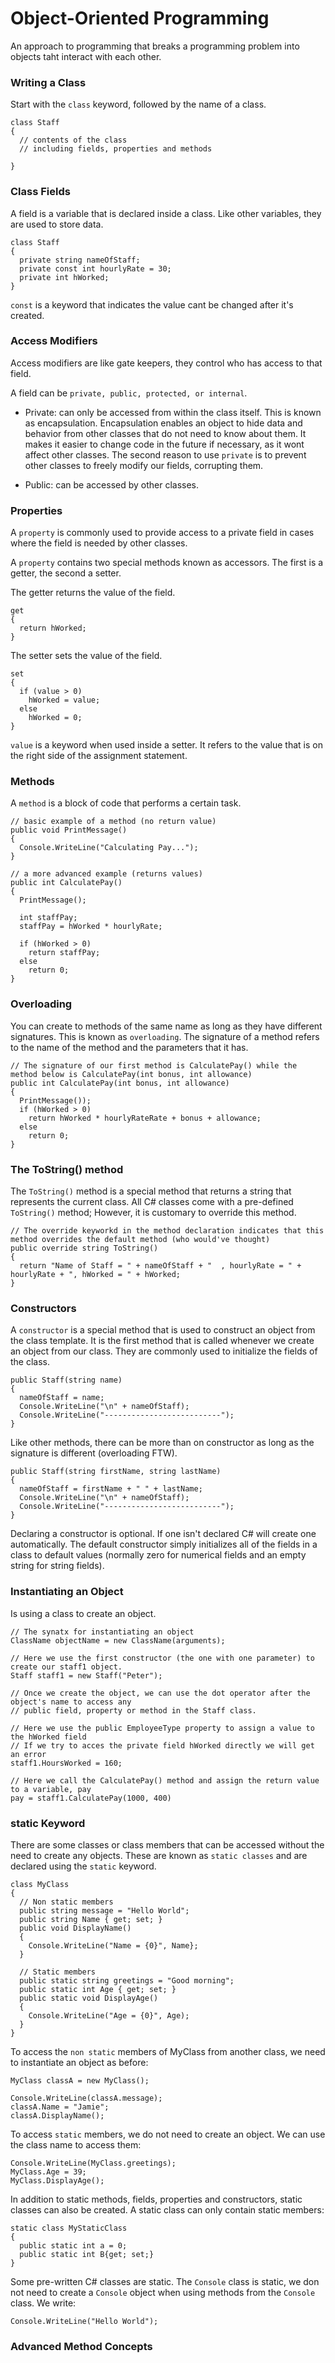 # Object-Oriented Programming
An approach to programming that breaks a programming problem into objects taht interact with each other.


### Writing a Class
Start with the `class` keyword, followed by the name of a class.  

```
class Staff
{
  // contents of the class
  // including fields, properties and methods

}
```


### Class Fields
A field is a variable that is declared inside a class. Like other variables, they are used to store data.  

```
class Staff
{
  private string nameOfStaff;
  private const int hourlyRate = 30;
  private int hWorked;
}
```

`const` is a keyword that indicates the value cant be changed after it's created.  


### Access Modifiers
Access modifiers are like gate keepers, they control who has access to that field.  

A field can be `private, public, protected, or internal`.  

 - Private: can only be accessed from within the class itself. This is known as encapsulation. Encapsulation enables an object to hide data and behavior from other classes that do not need to know about them. It makes it easier to change code in the future if necessary, as it wont affect other classes. The second reason to use `private` is to prevent other classes to freely modify our fields, corrupting them.  

 - Public: can be accessed by other classes.  


### Properties
A `property` is commonly used to provide access to a private field in cases where the field is needed by other classes.  

A `property` contains two special methods known as accessors. The first is a getter, the second a setter.  

The getter returns the value of the field.  

```
get
{
  return hWorked;
}
```

The setter sets the value of the field.  

```
set
{
  if (value > 0)
    hWorked = value;
  else
    hWorked = 0;
}
```

`value` is a keyword when used inside a setter. It refers to the value that is on the right side of the assignment statement.  


### Methods
A `method` is a block of code that performs a certain task.  

```
// basic example of a method (no return value)
public void PrintMessage()
{
  Console.WriteLine("Calculating Pay...");
}

// a more advanced example (returns values)
public int CalculatePay()
{
  PrintMessage();

  int staffPay;
  staffPay = hWorked * hourlyRate;

  if (hWorked > 0)
    return staffPay;
  else
    return 0;
}
```


### Overloading
You can create to methods of the same name as long as they have different signatures. This is known as `overloading`. The signature of a method refers to the name of the method and the parameters that it has.  

```
// The signature of our first method is CalculatePay() while the method below is CalculatePay(int bonus, int allowance)
public int CalculatePay(int bonus, int allowance)
{
  PrintMessage());
  if (hWorked > 0)
    return hWorked * hourlyRateRate + bonus + allowance;
  else
    return 0;
}
```


### The ToString() method
The `ToString()` method is a special method that returns a string that represents the current class. All C# classes come with a  pre-defined `ToString()` method; However, it is customary to override this method.  

```
// The override keyworkd in the method declaration indicates that this method overrides the default method (who would've thought)
public override string ToString()
{
  return "Name of Staff = " + nameOfStaff + "  , hourlyRate = " + hourlyRate + ", hWorked = " + hWorked;
}
```


### Constructors
A `constructor` is a special method that is used to construct an object from the class template. It is the first method that is called whenever we create an object from our class. They are commonly used to initialize the fields of the class.  

```
public Staff(string name)
{
  nameOfStaff = name;
  Console.WriteLine("\n" + nameOfStaff);
  Console.WriteLine("--------------------------");
}
```

Like other methods, there can be more than on constructor as long as the signature is different (overloading FTW).  

```
public Staff(string firstName, string lastName)
{
  nameOfStaff = firstName + " " + lastName;
  Console.WriteLine("\n" + nameOfStaff);
  Console.WriteLine("--------------------------");
}
```

Declaring a constructor is optional. If one isn't declared C# will create one automatically. The default constructor simply initializes all of the fields in a class to default values (normally zero for numerical fields and an empty string for string fields).  


### Instantiating an Object
Is using a class to create an object.  

```
// The synatx for instantiating an object
ClassName objectName = new ClassName(arguments);

// Here we use the first constructor (the one with one parameter) to create our staff1 object.
Staff staff1 = new Staff("Peter");

// Once we create the object, we can use the dot operator after the object's name to access any 
// public field, property or method in the Staff class.

// Here we use the public EmployeeType property to assign a value to the hWorked field
// If we try to acces the private field hWorked directly we will get an error
staff1.HoursWorked = 160;

// Here we call the CalculatePay() method and assign the return value to a variable, pay
pay = staff1.CalculatePay(1000, 400)
```


### static Keyword
There are some classes or class members that can be accessed without the need to create any objects. These are known as `static classes` and are declared using the `static` keyword.  


```
class MyClass
{
  // Non static members
  public string message = "Hello World";
  public string Name { get; set; }
  public void DisplayName()
  {
    Console.WriteLine("Name = {0}", Name};
  }

  // Static members
  public static string greetings = "Good morning";
  public static int Age { get; set; }
  public static void DisplayAge()
  {
    Console.WriteLine("Age = {0}", Age);
  }
}
```

To access the `non static` members of MyClass from another class, we need to instantiate an object as before:  

```
MyClass classA = new MyClass();

Console.WriteLine(classA.message);
classA.Name = "Jamie";
classA.DisplayName();
```

To access `static` members, we do not need to create an object. We can use the class name to access them:  

```
Console.WriteLine(MyClass.greetings);
MyClass.Age = 39;
MyClass.DisplayAge();
```

In addition to static methods, fields, properties and constructors, static classes can also be created. A static class can only contain static members:  

```
static class MyStaticClass
{
  public static int a = 0;
  public static int B{get; set;}
}
```

Some pre-written C# classes are static. The `Console` class is static, we don not need to create a `Console` object when using methods from the `Console` class. We write:  

```
Console.WriteLine("Hello World");
```


### Advanced Method Concepts











